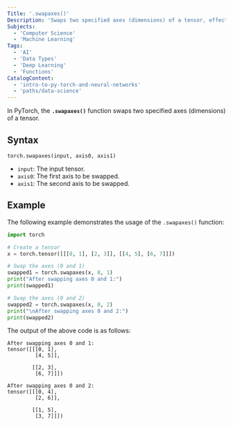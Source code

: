 ```yaml
---
Title: '.swapaxes()'
Description: 'Swaps two specified axes (dimensions) of a tensor, effectively rearranging its shape.'
Subjects:
  - 'Computer Science'
  - 'Machine Learning'
Tags:
  - 'AI'
  - 'Data Types'
  - 'Deep Learning'
  - 'Functions'
CatalogContent:
  - 'intro-to-py-torch-and-neural-networks'
  - 'paths/data-science'
---
```


In PyTorch, the **`.swapaxes()`** function swaps two specified axes (dimensions) of a tensor.

## Syntax

```pseudo
torch.swapaxes(input, axis0, axis1)
```

- `input`: The input tensor.
- `axis0`: The first axis to be swapped.
- `axis1`: The second axis to be swapped.

## Example

The following example demonstrates the usage of the `.swapaxes()` function:

```py
import torch

# Create a tensor
x = torch.tensor([[[0, 1], [2, 3]], [[4, 5], [6, 7]]])

# Swap the axes (0 and 1)
swapped1 = torch.swapaxes(x, 0, 1)
print("After swapping axes 0 and 1:")
print(swapped1)

# Swap the axes (0 and 2)
swapped2 = torch.swapaxes(x, 0, 2)
print("\nAfter swapping axes 0 and 2:")
print(swapped2)
```

The output of the above code is as follows:

```shell
After swapping axes 0 and 1:
tensor([[[0, 1],
         [4, 5]],

        [[2, 3],
         [6, 7]]])

After swapping axes 0 and 2:
tensor([[[0, 4],
         [2, 6]],

        [[1, 5],
         [3, 7]]])
```
